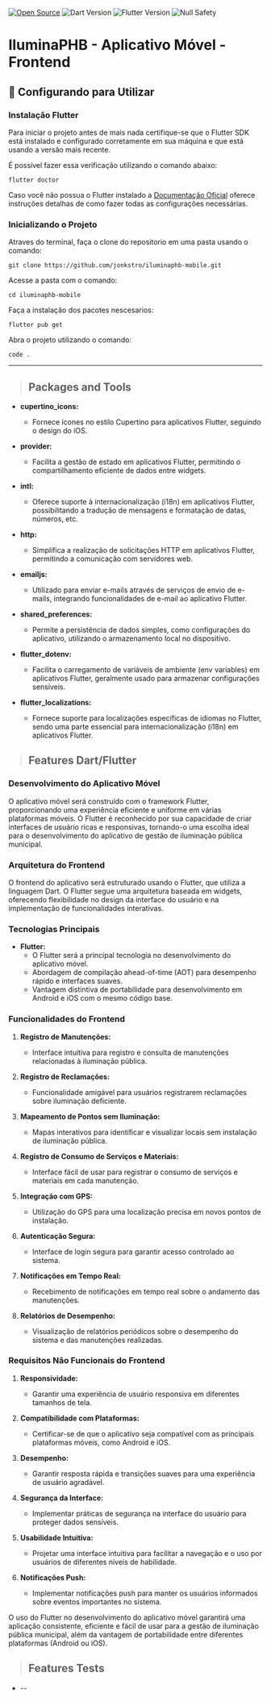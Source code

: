 [![Open Source](https://badges.frapsoft.com/os/v1/open-source.svg?v=103)](https://opensource.org/)
![Dart Version](https://img.shields.io/static/v1?label=dart&message=3.1.5&color=00579d)
![Flutter Version](https://img.shields.io/static/v1?label=flutter&message=3.13.9&color=42a5f5)
![Null Safety](https://img.shields.io/static/v1?label=null-safety&message=done&color=success)


# IluminaPHB - Aplicativo Móvel - Frontend


## 🚀 Configurando para Utilizar

### Instalação Flutter


Para iniciar o projeto antes de mais nada certifique-se que o Flutter SDK está instalado e configurado corretamente em sua máquina e que está usando a versão mais recente. 

É possível fazer essa verificação utilizando o comando abaixo:
```
flutter doctor
```
Caso você não possua o Flutter instalado a [Documentação Oficial](https://docs.flutter.dev/get-started/install) oferece instruções detalhas de como fazer todas as configurações necessárias.

### Inicializando o Projeto


Atraves do terminal, faça o clone do repositorio em uma pasta usando o comando:

```
git clone https://github.com/jonkstro/iluminaphb-mobile.git
```
Acesse a pasta com o comando:

```
cd iluminaphb-mobile
```

Faça a instalação dos pacotes nescesarios:
```
flutter pub get
```
Abra o projeto utilizando o comando:
```
code .
```
---


> ## Packages and Tools
* **cupertino_icons:**
   - Fornece ícones no estilo Cupertino para aplicativos Flutter, seguindo o design do iOS.

* **provider:**
   - Facilita a gestão de estado em aplicativos Flutter, permitindo o compartilhamento eficiente de dados entre widgets.

* **intl:**
   - Oferece suporte à internacionalização (i18n) em aplicativos Flutter, possibilitando a tradução de mensagens e formatação de datas, números, etc.

* **http:**
   - Simplifica a realização de solicitações HTTP em aplicativos Flutter, permitindo a comunicação com servidores web.

* **emailjs:**
   - Utilizado para enviar e-mails através de serviços de envio de e-mails, integrando funcionalidades de e-mail ao aplicativo Flutter.

* **shared_preferences:**
   - Permite a persistência de dados simples, como configurações do aplicativo, utilizando o armazenamento local no dispositivo.

* **flutter_dotenv:**
   - Facilita o carregamento de variáveis de ambiente (env variables) em aplicativos Flutter, geralmente usado para armazenar configurações sensíveis.

* **flutter_localizations:**
   - Fornece suporte para localizações específicas de idiomas no Flutter, sendo uma parte essencial para internacionalização (i18n) em aplicativos Flutter.


> ## Features Dart/Flutter
### Desenvolvimento do Aplicativo Móvel

O aplicativo móvel será construído com o framework Flutter, proporcionando uma experiência eficiente e uniforme em várias plataformas móveis. O Flutter é reconhecido por sua capacidade de criar interfaces de usuário ricas e responsivas, tornando-o uma escolha ideal para o desenvolvimento do aplicativo de gestão de iluminação pública municipal.

### Arquitetura do Frontend

O frontend do aplicativo será estruturado usando o Flutter, que utiliza a linguagem Dart. O Flutter segue uma arquitetura baseada em widgets, oferecendo flexibilidade no design da interface do usuário e na implementação de funcionalidades interativas.

### Tecnologias Principais

- **Flutter:**
  - O Flutter será a principal tecnologia no desenvolvimento do aplicativo móvel.
  - Abordagem de compilação ahead-of-time (AOT) para desempenho rápido e interfaces suaves.
  - Vantagem distintiva de portabilidade para desenvolvimento em Android e iOS com o mesmo código base.

### Funcionalidades do Frontend

1. **Registro de Manutenções:**
   - Interface intuitiva para registro e consulta de manutenções relacionadas à iluminação pública.

2. **Registro de Reclamações:**
   - Funcionalidade amigável para usuários registrarem reclamações sobre iluminação deficiente.

3. **Mapeamento de Pontos sem Iluminação:**
   - Mapas interativos para identificar e visualizar locais sem instalação de iluminação pública.

4. **Registro de Consumo de Serviços e Materiais:**
   - Interface fácil de usar para registrar o consumo de serviços e materiais em cada manutenção.

5. **Integração com GPS:**
   - Utilização do GPS para uma localização precisa em novos pontos de instalação.

6. **Autenticação Segura:**
   - Interface de login segura para garantir acesso controlado ao sistema.

7. **Notificações em Tempo Real:**
   - Recebimento de notificações em tempo real sobre o andamento das manutenções.

8. **Relatórios de Desempenho:**
   - Visualização de relatórios periódicos sobre o desempenho do sistema e das manutenções realizadas.

### Requisitos Não Funcionais do Frontend

1. **Responsividade:**
   - Garantir uma experiência de usuário responsiva em diferentes tamanhos de tela.

2. **Compatibilidade com Plataformas:**
   - Certificar-se de que o aplicativo seja compatível com as principais plataformas móveis, como Android e iOS.

3. **Desempenho:**
   - Garantir resposta rápida e transições suaves para uma experiência de usuário agradável.

4. **Segurança da Interface:**
   - Implementar práticas de segurança na interface do usuário para proteger dados sensíveis.

5. **Usabilidade Intuitiva:**
   - Projetar uma interface intuitiva para facilitar a navegação e o uso por usuários de diferentes níveis de habilidade.

6. **Notificações Push:**
   - Implementar notificações push para manter os usuários informados sobre eventos importantes no sistema.

O uso do Flutter no desenvolvimento do aplicativo móvel garantirá uma aplicação consistente, eficiente e fácil de usar para a gestão de iluminação pública municipal, além da vantagem de portabilidade entre diferentes plataformas (Android ou iOS).

> ## Features Tests
* --